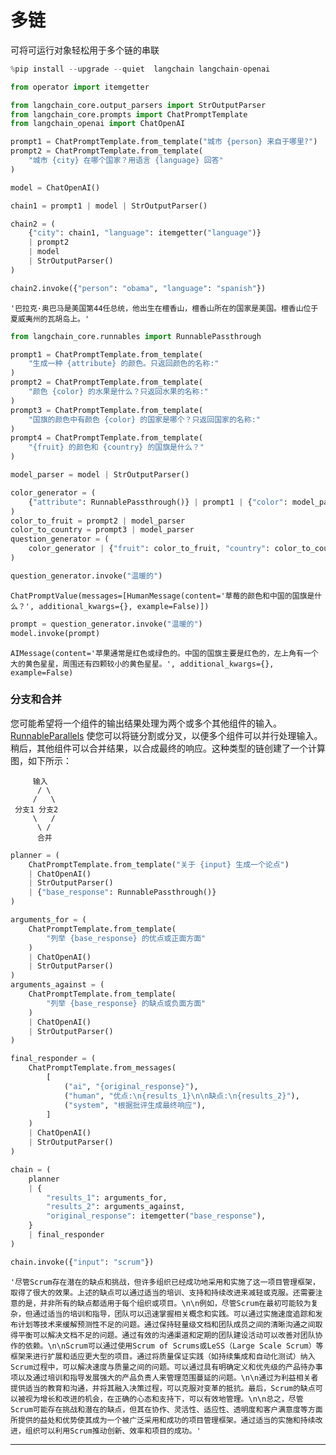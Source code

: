 # 多链

可将可运行对象轻松用于多个链的串联


```python
%pip install --upgrade --quiet  langchain langchain-openai
```


```python
from operator import itemgetter

from langchain_core.output_parsers import StrOutputParser
from langchain_core.prompts import ChatPromptTemplate
from langchain_openai import ChatOpenAI

prompt1 = ChatPromptTemplate.from_template("城市 {person} 来自于哪里?")
prompt2 = ChatPromptTemplate.from_template(
    "城市 {city} 在哪个国家？用语言 {language} 回答"
)

model = ChatOpenAI()

chain1 = prompt1 | model | StrOutputParser()

chain2 = (
    {"city": chain1, "language": itemgetter("language")}
    | prompt2
    | model
    | StrOutputParser()
)

chain2.invoke({"person": "obama", "language": "spanish"})
```




    '巴拉克·奥巴马是美国第44任总统，他出生在檀香山，檀香山所在的国家是美国。檀香山位于夏威夷州的瓦胡岛上。'




```python
from langchain_core.runnables import RunnablePassthrough

prompt1 = ChatPromptTemplate.from_template(
    "生成一种 {attribute} 的颜色。只返回颜色的名称:"
)
prompt2 = ChatPromptTemplate.from_template(
    "颜色 {color} 的水果是什么？只返回水果的名称:"
)
prompt3 = ChatPromptTemplate.from_template(
    "国旗的颜色中有颜色 {color} 的国家是哪个？只返回国家的名称:"
)
prompt4 = ChatPromptTemplate.from_template(
    "{fruit} 的颜色和 {country} 的国旗是什么？"
)

model_parser = model | StrOutputParser()

color_generator = (
    {"attribute": RunnablePassthrough()} | prompt1 | {"color": model_parser}
)
color_to_fruit = prompt2 | model_parser
color_to_country = prompt3 | model_parser
question_generator = (
    color_generator | {"fruit": color_to_fruit, "country": color_to_country} | prompt4
)
```


```python
question_generator.invoke("温暖的")
```




    ChatPromptValue(messages=[HumanMessage(content='草莓的颜色和中国的国旗是什么？', additional_kwargs={}, example=False)])




```python
prompt = question_generator.invoke("温暖的")
model.invoke(prompt)
```




    AIMessage(content='苹果通常是红色或绿色的。中国的国旗主要是红色的，左上角有一个大的黄色星星，周围还有四颗较小的黄色星星。', additional_kwargs={}, example=False)



### 分支和合并

您可能希望将一个组件的输出结果处理为两个或多个其他组件的输入。[RunnableParallels](https://api.python.langchain.com/en/latest/runnables/langchain_core.runnables.base.RunnableParallel.html#langchain_core.runnables.base.RunnableParallel) 使您可以将链分割或分叉，以便多个组件可以并行处理输入。稍后，其他组件可以合并结果，以合成最终的响应。这种类型的链创建了一个计算图，如下所示：

```text
     输入
      / \
     /   \
 分支1 分支2
     \   /
      \ /
      合并
```


```python
planner = (
    ChatPromptTemplate.from_template("关于 {input} 生成一个论点")
    | ChatOpenAI()
    | StrOutputParser()
    | {"base_response": RunnablePassthrough()}
)

arguments_for = (
    ChatPromptTemplate.from_template(
        "列举 {base_response} 的优点或正面方面"
    )
    | ChatOpenAI()
    | StrOutputParser()
)
arguments_against = (
    ChatPromptTemplate.from_template(
        "列举 {base_response} 的缺点或负面方面"
    )
    | ChatOpenAI()
    | StrOutputParser()
)

final_responder = (
    ChatPromptTemplate.from_messages(
        [
            ("ai", "{original_response}"),
            ("human", "优点:\n{results_1}\n\n缺点:\n{results_2}"),
            ("system", "根据批评生成最终响应"),
        ]
    )
    | ChatOpenAI()
    | StrOutputParser()
)

chain = (
    planner
    | {
        "results_1": arguments_for,
        "results_2": arguments_against,
        "original_response": itemgetter("base_response"),
    }
    | final_responder
)
```


```python
chain.invoke({"input": "scrum"})
```




    '尽管Scrum存在潜在的缺点和挑战，但许多组织已经成功地采用和实施了这一项目管理框架，取得了很大的效果。上述的缺点可以通过适当的培训、支持和持续改进来减轻或克服。还需要注意的是，并非所有的缺点都适用于每个组织或项目。\n\n例如，尽管Scrum在最初可能较为复杂，但通过适当的培训和指导，团队可以迅速掌握相关概念和实践。可以通过实施速度追踪和发布计划等技术来缓解预测性不足的问题。通过保持轻量级文档和团队成员之间的清晰沟通之间取得平衡可以解决文档不足的问题。通过有效的沟通渠道和定期的团队建设活动可以改善对团队协作的依赖。\n\nScrum可以通过使用Scrum of Scrums或LeSS（Large Scale Scrum）等框架来进行扩展和适应更大型的项目。通过将质量保证实践（如持续集成和自动化测试）纳入Scrum过程中，可以解决速度与质量之间的问题。可以通过具有明确定义和优先级的产品待办事项以及通过培训和指导发展强大的产品负责人来管理范围蔓延的问题。\n\n通过为利益相关者提供适当的教育和沟通，并将其融入决策过程，可以克服对变革的抵抗。最后，Scrum的缺点可以被视为增长和改进的机会，在正确的心态和支持下，可以有效地管理。\n\n总之，尽管Scrum可能存在挑战和潜在的缺点，但其在协作、灵活性、适应性、透明度和客户满意度等方面所提供的益处和优势使其成为一个被广泛采用和成功的项目管理框架。通过适当的实施和持续改进，组织可以利用Scrum推动创新、效率和项目的成功。'


------
